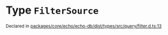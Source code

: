# Type `FilterSource`
<sub>Declared in [packages/core/echo/echo-db/dist/types/src/query/filter.d.ts:13]()</sub>






